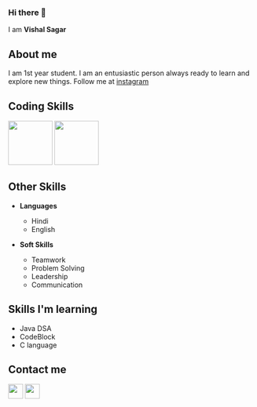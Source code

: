 ### Hi there 👋
I am **Vishal Sagar**
## About me
I am 1st year student. I am an entusiastic person always ready to learn and explore new things. 
Follow me at [instagram](https://www.instagram.com/vishalsagar_1437/)
## Coding Skills
<p>
  <img src = "https://cdn.app.compendium.com/uploads/user/e7c690e8-6ff9-102a-ac6d-e4aebca50425/ee090372-8a63-44d7-b163-306184b9d293/File/cde43891991f76a5e7df17ac6d373aff/mysql_logo_png_transparent.png" height="90px"/>
  <img src = "https://th.bing.com/th/id/OIP.aZjgfHcHkusg4or_WQLswAHaHa?pid=ImgDet&rs=1" height="90px"/>
  
  </p>
  
  ## Other Skills
  
  - **Languages**
     - Hindi
     - English
  
  - **Soft Skills**
     - Teamwork
     - Problem Solving
     - Leadership
     - Communication

   ## Skills I'm learning
   - Java DSA
   - CodeBlock
   - C language
## Contact me

[<img src ="https://res.cloudinary.com/practicaldev/image/fetch/s--5wwVBeRi--/c_imagga_scale,f_auto,fl_progressive,h_500,q_auto,w_1000/https://dev-to-uploads.s3.amazonaws.com/i/f3mn2sw6is59zrxhzj51.png" height="30px"/>](https://github.com/VishalSagar1437/VishalSagar1437) [<img src ="https://www.ingenuitydigital.com/wp-content/uploads/2017/05/LinkedIn.png" height="30px"/>](https://www.linkedin.com/feed/?trk=guest_homepage-basic_nav-header-signin)


     
     
 
     
  
  
